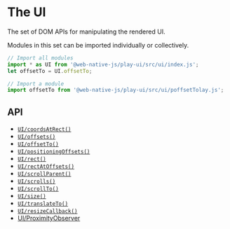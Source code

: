 # The UI

The set of DOM APIs for manipulating the rendered UI.

Modules in this set can be imported individually or collectively.

```javascript
// Import all modules
import * as UI from '@web-native-js/play-ui/src/ui/index.js';
let offsetTo = UI.offsetTo;

// Import a module
import offsetTo from '@web-native-js/play-ui/src/ui/poffsetTolay.js';
```

## API

* [`UI/coordsAtRect()`](coordsatrect.md)
* [`UI/offsets()`](offsets.md)
* [`UI/offsetTo()`](offsetto.md)
* [`UI/positioningOffsets()`](positioningoffsets.md)
* [`UI/rect()`](rect.md)
* [`UI/rectAtOffsets()`](rectatoffsets.md)
* [`UI/scrollParent()`](scrollparent.md)
* [`UI/scrolls()`](scrolls.md)
* [`UI/scrollTo()`](scrollto.md)
* [`UI/size()`](size.md)
* [`UI/translateTo()`](translateto.md)
* [`UI/resizeCallback()`](resizecallback.md)
* [UI/ProximityObserver](https://github.com/web-native/docs/tree/4d4ea8f2ac9ea9b989339a1423c7dd36c5a6108a/play-ui/api/ProximityObserver/README.md)

